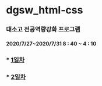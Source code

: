 # dgsw_html-css
### 대소고 전공역량강화 프로그램

#### 2020/7/27~2020/7/31 8 : 40 ~ 4 : 10

### * [1일차](https://github.com/limjh0513/dgsw_html-css/blob/master/Day1/Day1.md)

### * [2일차](https://github.com/limjh0513/dgsw_html-css/blob/master/Day2/Day2.md)
